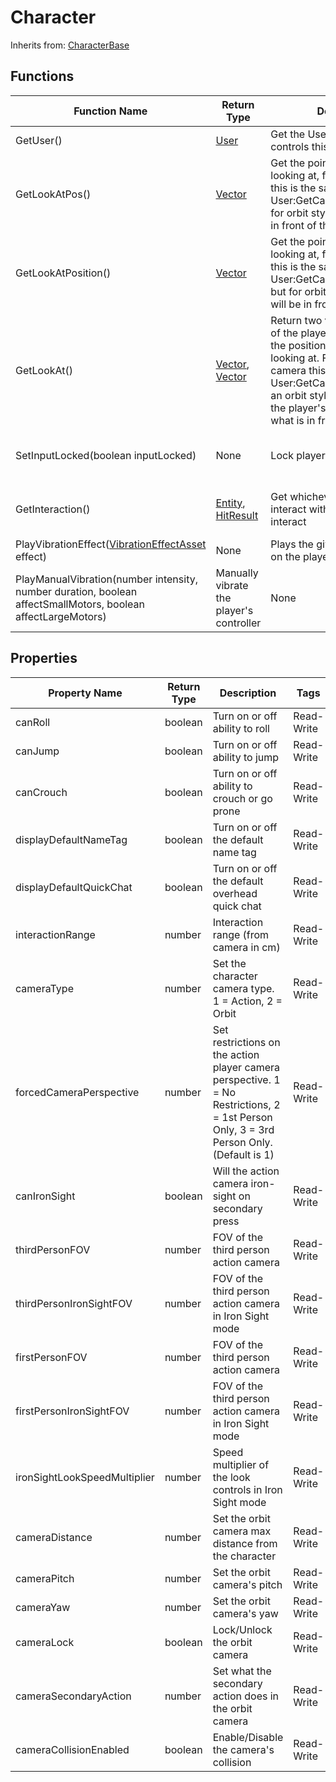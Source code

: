 # Character

Inherits from: [CharacterBase](character_base)

## Functions

| Function Name                                                                                                | Return Type                                          | Description                                                                                                                                                                                                                                                                   | Tags                    |
|--------------------------------------------------------------------------------------------------------------|------------------------------------------------------|-------------------------------------------------------------------------------------------------------------------------------------------------------------------------------------------------------------------------------------------------------------------------------|-------------------------|
| GetUser()                                                                                                    | [User](user)                                         | Get the User entity which controls this Character                                                                                                                                                                                                                             | None                    |
| GetLookAtPos()                                                                                               | [Vector](../types/vector)                            | Get the point the player is looking at, for an action camera this is the same as User:GetCameraLookAtPos but for orbit style cameras it will be in front of the player                                                                                                        | Server Only, Local Only |
| GetLookAtPosition()                                                                                          | [Vector](../types/vector)                            | Get the point the player is looking at, for an action camera this is the same as User:GetCameraLookAtPosition but for orbit style cameras it will be in front of the player                                                                                                   | Server Only, Local Only |                                                                                                             |                                           |                                                                                                                                                                                                                                                                               |                         |
| GetLookAt()                                                                                                  | [Vector](../types/vector), [Vector](../types/vector) | Return two values, the position of the player's virtual "eye" and the position the player is looking at. For an action camera this is the same as User:GetCameraLookAt but for an orbit style camera it will be the player's head position and what is in front of the player | Server Only, Local Only |
| SetInputLocked(boolean inputLocked)                                                                          | None                                                 | Lock player control                                                                                                                                                                                                                                                           | Server Only, Local Only |
| GetInteraction()                                                                                             | [Entity](entity), [HitResult](../types/hit_result)   | Get whichever Entity you would interact with if you pressed interact                                                                                                                                                                                                          | Server Only, Local Only |
| PlayVibrationEffect([VibrationEffectAsset](../assets/vibration_effect_asset) effect)                         | None                                                 | Plays the given vibration effect on the player's controller                                                                                                                                                                                                                   | None                    |
| PlayManualVibration(number intensity, number duration, boolean affectSmallMotors, boolean affectLargeMotors) | Manually vibrate the player's controller             | None                                                                                                                                                                                                                                                                          |

## Properties

| Property Name                | Return Type | Description                                                                                                                             | Tags       |
|------------------------------|-------------|-----------------------------------------------------------------------------------------------------------------------------------------|------------|
| canRoll                      | boolean     | Turn on or off ability to roll                                                                                                          | Read-Write |
| canJump                      | boolean     | Turn on or off ability to jump                                                                                                          | Read-Write |
| canCrouch                    | boolean     | Turn on or off ability to crouch or go prone                                                                                            | Read-Write |
| displayDefaultNameTag        | boolean     | Turn on or off the default name tag                                                                                                     | Read-Write |
| displayDefaultQuickChat      | boolean     | Turn on or off the default overhead quick chat                                                                                          | Read-Write |
| interactionRange             | number      | Interaction range (from camera in cm)                                                                                                   | Read-Write |
| cameraType                   | number      | Set the character camera type. 1 = Action, 2 = Orbit                                                                                    | Read-Write |
| forcedCameraPerspective      | number      | Set restrictions on the action player camera perspective. 1 = No Restrictions, 2 = 1st Person Only, 3 = 3rd Person Only. (Default is 1) | Read-Write |
| canIronSight                 | boolean     | Will the action camera iron-sight on secondary press                                                                                    | Read-Write |
| thirdPersonFOV               | number      | FOV of the third person action camera                                                                                                   | Read-Write |
| thirdPersonIronSightFOV      | number      | FOV of the third person action camera in Iron Sight mode                                                                                | Read-Write |
| firstPersonFOV               | number      | FOV of the third person action camera                                                                                                   | Read-Write |
| firstPersonIronSightFOV      | number      | FOV of the third person action camera in Iron Sight mode                                                                                | Read-Write |
| ironSightLookSpeedMultiplier | number      | Speed multiplier of the look controls in Iron Sight mode                                                                                | Read-Write |
| cameraDistance               | number      | Set the orbit camera max distance from the character                                                                                    | Read-Write |
| cameraPitch                  | number      | Set the orbit camera's pitch                                                                                                            | Read-Write |
| cameraYaw                    | number      | Set the orbit camera's yaw                                                                                                              | Read-Write |
| cameraLock                   | boolean     | Lock/Unlock the orbit camera                                                                                                            | Read-Write |
| cameraSecondaryAction        | number      | Set what the secondary action does in the orbit camera                                                                                  | Read-Write |
| cameraCollisionEnabled       | boolean     | Enable/Disable the camera's collision                                                                                                   | Read-Write |

